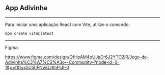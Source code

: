 ## App Adivinhe

---

Para iniciar uma aplicação React com Vite, utilize o comando:

```bash
npm create vite@latest
```

--- 

Figma:

https://www.figma.com/design/QfHpAM4pUJaDr6J2YTO2lR/Jogo-de-Adivinha%C3%A7%C3%A3o--Community-?node-id=0-1&p=f&t=x5U5hFNwQz6hPcII-0